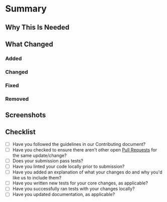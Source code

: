<!-- The title of the pull request should be a short description of what was done.  -->

<!-- You can remove any parts of this template not applicable to your Pull Request.  -->

# Summary

<!-- A short summary describing what was done... -->

## Why This Is Needed

<!-- Explain why this change is needed. Can be omitted if covered in the summary. -->

## What Changed

<!-- A detailed list of all the changes made, broken down by category. -->

### Added

<!-- What was added? -->

### Changed

<!-- Did any functionality change? -->

### Fixed

<!-- Were any bugs fixed? -->

### Removed

<!-- Was anything removed? -->

## Screenshots

<!-- Please include screenshots of any new features to show how it works. -->

## Checklist

<!-- You can erase any parts of this template not applicable to your Pull Request. -->

- [ ] Have you followed the guidelines in our Contributing document?
- [ ] Have you checked to ensure there aren't other open [Pull Requests](../../../pulls) for the same update/change?
- [ ] Does your submission pass tests?
- [ ] Have you linted your code locally prior to submission?
- [ ] Have you added an explanation of what your changes do and why you'd like us to include them?
- [ ] Have you written new tests for your core changes, as applicable?
- [ ] Have you successfully ran tests with your changes locally?
- [ ] Have you updated documentation, as applicable?
